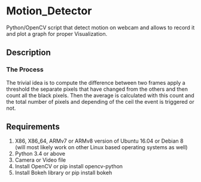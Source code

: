 # Motion_Detector
Python/OpenCV script that detect motion on webcam and allows to record it and plot a graph for proper Visualization.

## Description ##
### The Process ###
The trivial idea is to compute the difference between two frames apply a threshold the separate pixels that have changed from the others and then count all the black pixels. Then the average is calculated with this count and the total number of pixels and depending of the ceil the event is triggered or not.

## Requirements ##

1. X86, X86_64, ARMv7 or ARMv8 version of Ubuntu 16.04 or Debian 8 (will most likely work on other Linux based operating systems as well)
2. Python 3.4 or above
3. Camera or Video file
4. Install OpenCV or pip install opencv-python
5. Install Bokeh library or pip install bokeh
